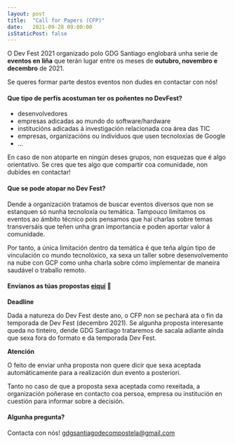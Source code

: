 ```yaml
---
layout: post
title:  "Call for Papers (CFP)"
date:   2021-09-28 09:00:00
isStaticPost: false
---
```


O Dev Fest 2021 organizado polo GDG Santiago englobará unha serie de **eventos en liña** que terán lugar 
entre os meses de **outubro, novembro e decembro** de 2021. 

Se queres formar parte destos eventos non dudes en contactar con nós!

#### Que tipo de perfís acostuman ter os poñentes no DevFest?

- desenvolvedores
- empresas adicadas ao mundo do software/hardware
- institucións adicadas á investigación relacionada coa área das TIC
- empresas, organizacións ou individuos que usen tecnoloxías de Google
- ...

En caso de non atoparte en ningún deses grupos, non esquezas que é algo orientativo. Se cres que tes algo
que compartir coa comunidade, non dubides en contactar!

#### Que se pode atopar no Dev Fest?

Dende a organización tratamos de buscar eventos diversos que non se estanquen só nunha tecnoloxía ou temática.
Tampouco limitamos os eventos ao ámbito técnico pois pensamos que hai charlas sobre temas transversáis que
teñen unha gran importancia e poden aportar valor á comunidade.

Por tanto, a única limitación dentro da temática é que teña algún tipo de vinculación co mundo tecnolóxico,
xa sexa un taller sobre desenvolvemento na nube con GCP como unha charla sobre cómo implementar de maneira
saudável o traballo remoto.

#### Envíanos as túas propostas [eiquí](https://forms.gle/YeoP2Dm5Yg8RzKAJ8) 🤗
__Deadline__ 

Dada a natureza do Dev Fest deste ano, o CFP non se pechará ata o fin da temporada de Dev Fest (decembro 2021).
Se algunha proposta interesante queda no tinteiro, dende GDG Santiago trataremos de sacala adiante aínda que 
sexa fora do formato e da temporada Dev Fest.

__Atención__ 

O feito de enviar unha proposta non quere dicir que sexa aceptada automáticamente para a
realización dun evento a posteriori.
<br/>

Tanto no caso de que a proposta sexa aceptada como rexeitada, a organización poñerase en contacto coa 
persoa, empresa ou institución en cuestión para informar sobre a decisión.
<br/>

#### Algunha pregunta? 
Contacta con nós! [gdgsantiagodecompostela@gmail.com](mailto:gdgsantiagodecompostela@gmail.com)